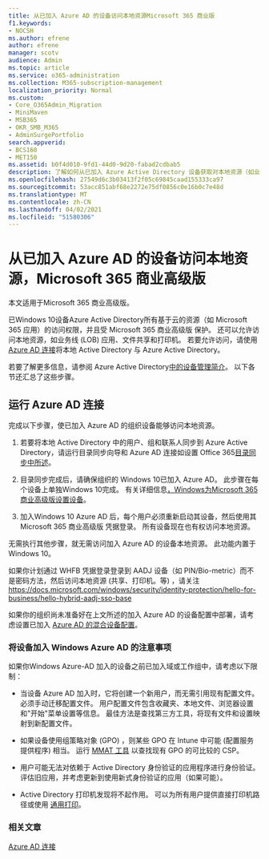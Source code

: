 ```yaml
---
title: 从已加入 Azure AD 的设备访问本地资源Microsoft 365 商业版
f1.keywords:
- NOCSH
ms.author: efrene
author: efrene
manager: scotv
audience: Admin
ms.topic: article
ms.service: o365-administration
ms.collection: M365-subscription-management
localization_priority: Normal
ms.custom:
- Core_O365Admin_Migration
- MiniMaven
- MSB365
- OKR_SMB_M365
- AdminSurgePortfolio
search.appverid:
- BCS160
- MET150
ms.assetid: b0f4d010-9fd1-44d0-9d20-fabad2cdbab5
description: 了解如何从已加入 Azure Active Directory 设备获取对本地资源（如业务线应用、文件共享和打印机Windows 10的访问权限。
ms.openlocfilehash: 27549d6c3b03413f2f05c69845caad155333ca97
ms.sourcegitcommit: 53acc851abf68e2272e75df0856c0e16b0c7e48d
ms.translationtype: MT
ms.contentlocale: zh-CN
ms.lasthandoff: 04/02/2021
ms.locfileid: "51580306"
---
```

# <a name="access-on-premises-resources-from-an-azure-ad-joined-device-in-microsoft-365-business-premium"></a>从已加入 Azure AD 的设备访问本地资源，Microsoft 365 商业高级版

本文适用于Microsoft 365 商业高级版。

已Windows 10设备Azure Active Directory所有基于云的资源（如 Microsoft 365 应用）的访问权限，并且受 Microsoft 365 商业高级版 保护。 还可以允许访问本地资源，如业务线 (LOB) 应用、文件共享和打印机。 若要允许访问，请使用[Azure AD 连接](/azure/active-directory/connect/active-directory-aadconnect)将本地 Active Directory 与 Azure Active Directory。 

若要了解更多信息，请参阅 Azure Active Directory[中的设备管理简介](/azure/active-directory/device-management-introduction)。
以下各节还汇总了这些步骤。
 
## <a name="run-azure-ad-connect"></a>运行 Azure AD 连接

完成以下步骤，使已加入 Azure AD 的组织设备能够访问本地资源。
  
1. 若要将本地 Active Directory 中的用户、组和联系人同步到 Azure Active Directory，请运行目录同步向导和 Azure AD 连接如设置 Office 365[目录同步中所述](../enterprise/set-up-directory-synchronization.md)。
    
2. 目录同步完成后，请确保组织的 Windows 10已加入 Azure AD。 此步骤在每个设备上单独Windows 10完成。 有关详细信息[，Windows为Microsoft 365 商业高级版设置设备](set-up-windows-devices.md)。 
    
3. 加入Windows 10 Azure AD 后，每个用户必须重新启动其设备，然后使用其 Microsoft 365 商业高级版 凭据登录。 所有设备现在也有权访问本地资源。
    
无需执行其他步骤，就无需访问加入 Azure AD 的设备本地资源。 此功能内置于Windows 10。 

如果你计划通过 WHFB 凭据登录登录到 AADJ 设备（如 PIN/Bio-metric）而不是密码方法，然后访问本地资源 (共享、打印机。等) ，请关注 https://docs.microsoft.com/windows/security/identity-protection/hello-for-business/hello-hybrid-aadj-sso-base
  
如果你的组织尚未准备好在上文所述的加入 Azure AD 的设备配置中部署，请考虑设置已加入 [Azure AD 的混合设备配置](manage-windows-devices.md)。
  
### <a name="considerations-when-you-join-windows-devices-to-azure-ad"></a>将设备加入 Windows Azure AD 的注意事项

如果你Windows Azure-AD 加入的设备之前已加入域或工作组中，请考虑以下限制：
  
- 当设备 Azure AD 加入时，它将创建一个新用户，而无需引用现有配置文件。 必须手动迁移配置文件。 用户配置文件包含收藏夹、本地文件、浏览器设置和"开始"菜单设置等信息。 最佳方法是查找第三方工具，将现有文件和设置映射到新配置文件。

- 如果设备使用组策略对象 (GPO) ，则某些 GPO 在 Intune 中可能[](/windows/configuration/provisioning-packages/how-it-pros-can-use-configuration-service-providers) (配置服务提供程序) 相当。 运行 [MMAT 工具](https://www.microsoft.com/download/details.aspx?id=45520) 以查找现有 GPO 的可比较的 CSP。

- 用户可能无法对依赖于 Active Directory 身份验证的应用程序进行身份验证。 评估旧应用，并考虑更新到使用新式身份验证的应用（如果可能）。

- Active Directory 打印机发现将不起作用。 可以为所有用户提供直接打印机路径或使用 [通用打印](/universal-print/)。

### <a name="related-articles"></a>相关文章

[Azure AD 连接](https://docs.microsoft.com/azure/active-directory/hybrid/how-to-connect-install-prerequisites)
